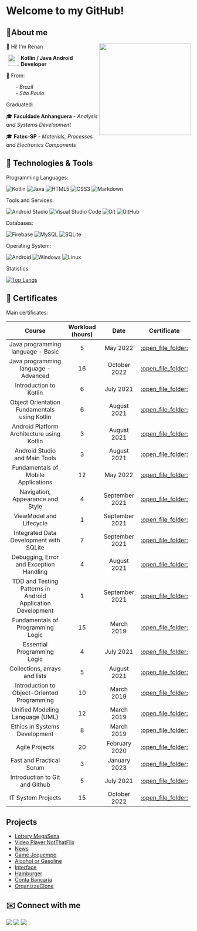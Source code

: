  # Welcome to my GitHub!

## :bust_in_silhouette:About me

:speech_balloon: Hi! I'm Renan
<img align="right" height="250" src="https://media2.giphy.com/media/v1.Y2lkPTc5MGI3NjExbzdkNjJsY3VjdXQ2ZDA0dDRlZ2x6bGp0Ym10dTZmc3dkcHV6ZW9zMCZlcD12MV9pbnRlcm5hbF9naWZfYnlfaWQmY3Q9Zw/CuuSHzuc0O166MRfjt/giphy.webp" >

<img src="https://i.pinimg.com/originals/05/eb/1e/05eb1eff72a56a17dea26091dbb1fdd3.png" height="30" align="left" hspace="5" /> **Kotlin / Java Android  Developer**

:triangular_flag_on_post: From:

<img src="https://seekflag.com/wp-content/uploads/2021/11/Flag-of-Brazil-01-1.svg" height="12" hspace="5"/> *- Brazil*<br>
<img src="https://github.com/iconolatry/brazilian-states-flags/blob/master/svg/sao-paulo.svg" height="12" hspace="5"/> *- São Paulo*


Graduated:

:mortar_board: **Faculdade Anhanguera** - *Analysis and Systems Development*

:mortar_board: **Fatec-SP** - *Materials, Processes and Electronics Components*



 ## :wrench: Technologies & Tools

 Programming Languages:

![Kotlin](https://img.shields.io/badge/kotlin-%237F52FF.svg?style=for-the-badge&logo=kotlin&logoColor=white)
![Java](https://img.shields.io/badge/java-%23ED8B00.svg?style=for-the-badge&logo=openjdk&logoColor=white)
![HTML5](https://img.shields.io/badge/html5-%23E34F26.svg?style=for-the-badge&logo=html5&logoColor=white)
![CSS3](https://img.shields.io/badge/css3-%231572B6.svg?style=for-the-badge&logo=css3&logoColor=white)
![Markdown](https://img.shields.io/badge/markdown-%23000000.svg?style=for-the-badge&logo=markdown&logoColor=white)

 Tools and Services:
 
 ![Android Studio](https://img.shields.io/badge/android%20studio-346ac1?style=for-the-badge&logo=android%20studio&logoColor=white)
 ![Visual Studio Code](https://img.shields.io/badge/Visual%20Studio%20Code-0078d7.svg?style=for-the-badge&logo=visual-studio-code&logoColor=white)
 ![Git](https://img.shields.io/badge/git-%23F05033.svg?style=for-the-badge&logo=git&logoColor=white)
 ![GitHub](https://img.shields.io/badge/github-%23121011.svg?style=for-the-badge&logo=github&logoColor=white)

 Databases:

 ![Firebase](https://img.shields.io/badge/firebase-a08021?style=for-the-badge&logo=firebase&logoColor=ffcd34)
 ![MySQL](https://img.shields.io/badge/mysql-4479A1.svg?style=for-the-badge&logo=mysql&logoColor=white)
 ![SQLite](https://img.shields.io/badge/sqlite-%2307405e.svg?style=for-the-badge&logo=sqlite&logoColor=white)

 Operating System:

 ![Android](https://img.shields.io/badge/Android-3DDC84?style=for-the-badge&logo=android&logoColor=white)
 ![Windows](https://img.shields.io/badge/Windows-0078D6?style=for-the-badge&logo=windows&logoColor=white)
 ![Linux](https://img.shields.io/badge/Linux-FCC624?style=for-the-badge&logo=linux&logoColor=black)

 Statistics:
 
[![Top Langs](https://github-readme-stats.vercel.app/api/top-langs/?username=renanvtr&layout=compact)](https://github.com/anuraghazra/github-readme-stats)

## :scroll: Certificates

Main certificates:

<table align="center">
 <thead>
  <th align="center">Course</th>
  <th align="center">Workload (hours) </th>
   <th align="center">Date </th>
  <th align="center">Certificate</th>
 </thead>
<tbody>
 <tr>
  <td align="center">Java programming language - Basic</td>
  <td align="center">5</td>
  <td align="center">May 2022</td>
  <td align="center"><a href="https://github.com/RenanVtr/Certificates/blob/main/JAVA%20BASICO.pdf">:open_file_folder:</a></td>
 </tr>
  <tr>
  <td align="center">Java programming language - Advanced</td>
  <td align="center">16</td>
  <td align="center">October 2022</td>
  <td align="center"><a href="https://github.com/RenanVtr/Certificates/blob/main/JAVA%20AVANCADO.pdf">:open_file_folder:</a></td>
 </tr>
   <tr>
  <td align="center">Introduction to Kotlin</td>
  <td align="center">6</td>
  <td align="center">July 2021</td>
  <td align="center"><a href="https://github.com/RenanVtr/Certificates/blob/main/KOTLIN.pdf"">:open_file_folder:</a></td>
 </tr>
    <tr>
  <td align="center">Object Orientation Fundamentals using Kotlin</td>
  <td align="center">6</td>
  <td align="center">August 2021</td>
  <td align="center"><a href="https://github.com/RenanVtr/Certificates/blob/main/POO%20KOTLIN.pdf">:open_file_folder:</a></td>
 </tr>
 <tr>
  <td align="center">Android Platform Architecture using Kotlin</td>
  <td align="center">3</td>
  <td align="center">August 2021</td>
  <td align="center"><a href="https://github.com/RenanVtr/Certificates/blob/main/ARQUITETURA%20COM%20KOTLIN.pdf">:open_file_folder:</a></td>
 </tr>
 <tr>
  <td align="center">Android Studio and Main Tools</td>
  <td align="center">3</td>
  <td align="center">August 2021</td>
  <td align="center"><a href="https://github.com/RenanVtr/Certificates/blob/main/ANDROID%20STUDIO.pdf">:open_file_folder:</a></td>
 </tr>
 <tr>
  <td align="center">Fundamentals of Mobile Applications</td>
  <td align="center">12</td>
  <td align="center">May 2022</td>
  <td align="center"><a href="https://github.com/RenanVtr/Certificates/blob/main/APLICACOES%20MOVEIS.pdf">:open_file_folder:</a></td>
 </tr>
  <tr>
  <td align="center">Navigation, Appearance and Style</td>
  <td align="center">4</td>
  <td align="center">September 2021</td>
  <td align="center"><a href="https://github.com/RenanVtr/Certificates/blob/main/NAVEGACAO%20APARENCIA%20E%20ESTILO.pdf">:open_file_folder:</a></td>
 </tr>
   <tr>
  <td align="center">ViewModel and Lifecycle</td>
  <td align="center">1</td>
  <td align="center">September 2021</td>
  <td align="center"><a href="https://github.com/RenanVtr/Certificates/blob/main/VIEWMODEL%20LIFECYCLE.pdf">:open_file_folder:</a></td>
 </tr>
   <tr>
  <td align="center">Integrated Data Development with SQLite</td>
  <td align="center">7</td>
  <td align="center">September 2021</td>
  <td align="center"><a href="https://github.com/RenanVtr/Certificates/blob/main/SQLITE.pdf">:open_file_folder:</a></td>
 </tr>
   <tr>
  <td align="center">Debugging, Error and Exception Handling</td>
  <td align="center">4</td>
  <td align="center">August 2021</td>
  <td align="center"><a href="https://github.com/RenanVtr/Certificates/blob/main/DEBUGGING.pdf">:open_file_folder:</a></td>
 </tr>
   <tr>
  <td align="center">TDD and Testing Patterns in Android Application Development</td>
  <td align="center">1</td>
  <td align="center">September 2021</td>
  <td align="center"><a href="https://github.com/RenanVtr/Certificates/blob/main/TDD%20E%20PADROES%20DE%20TESTES.pdf">:open_file_folder:</a></td>
 </tr>
   <tr>
  <td align="center">Fundamentals of Programming Logic</td>
  <td align="center">15</td>
  <td align="center">March 2019</td>
  <td align="center"><a href="https://github.com/RenanVtr/Certificates/blob/main/CERTIFICADO%20FUNDAMENTOS%20DE%20L%C3%93GICA%20DE%20PROGRAMA%C3%87%C3%83O.pdf">:open_file_folder:</a></td>
 </tr>
   <tr>
  <td align="center">Essential Programming Logic</td>
  <td align="center">4</td>
  <td align="center">July 2021</td>
  <td align="center"><a href="https://github.com/RenanVtr/Certificates/blob/main/LOGICA%20DE%20PROGRAMACAO.pdf">:open_file_folder:</a></td>
 </tr>
   <tr>
  <td align="center">Collections, arrays and lists</td>
  <td align="center">5</td>
  <td align="center">August 2021</td>
  <td align="center"><a href="https://github.com/RenanVtr/Certificates/blob/main/COLECOES%20ARRAYS%20E%20LISTAS.pdf">:open_file_folder:</a></td>
 </tr>
   <tr>
  <td align="center">Introduction to Object-Oriented Programming</td>
  <td align="center">10</td>
  <td align="center">March 2019</td>
  <td align="center"><a href="https://github.com/RenanVtr/Certificates/blob/main/CERTIFICADO%20POO.pdf">:open_file_folder:</a></td>
 </tr>
   <tr>
  <td align="center">Unified Modeling Language (UML)</td>
  <td align="center">12</td>
  <td align="center">March 2019</td>
  <td align="center"><a href="https://github.com/RenanVtr/Certificates/blob/main/CERTIFICADO%20UML.pdf">:open_file_folder:</a></td>
 </tr>
   <tr>
  <td align="center">Ethics in Systems Development</td>
  <td align="center">8</td>
  <td align="center">March 2019</td>
  <td align="center"><a href="https://github.com/RenanVtr/Certificates/blob/main/CERTIFICADO%20ETICA%20NO%20DESENVOLVIMENTO%20DE%20SISTEMAS.pdf">:open_file_folder:</a></td>
 </tr>
   <tr>
  <td align="center">Agile Projects</td>
  <td align="center">20</td>
  <td align="center">February 2020</td>
  <td align="center"><a href="https://github.com/RenanVtr/Certificates/blob/main/PROJETOS%20AGEIS.pdf">:open_file_folder:</a></td>
 </tr>
   <tr>
  <td align="center">Fast and Practical Scrum</td>
  <td align="center">3</td>
  <td align="center">January 2023</td>
  <td align="center"><a href="https://github.com/RenanVtr/Certificates/blob/main/SCRUM.pdf">:open_file_folder:</a></td>
 </tr>
   <tr>
  <td align="center">Introduction to Git and Github</td>
  <td align="center">5</td>
  <td align="center">July 2021</td>
  <td align="center"><a href="https://github.com/RenanVtr/Certificates/blob/main/GIT%20E%20GITHUB.pdf">:open_file_folder:</a></td>
 </tr>
   <tr>
  <td align="center">IT System Projects</td>
  <td align="center">15</td>
  <td align="center">October 2022</td>
  <td align="center"><a href="https://github.com/RenanVtr/Certificates/blob/main/PROJETOS%20DE%20SISTEMAS%20DE%20TI.pdf">:open_file_folder:</a></td>
 </tr>
</tbody>
</table>
 
 ## Projects
 
 - <a href="https://github.com/RenanVtr/Sorteio">Lottery MegaSena</a>
 - <a href="https://github.com/RenanVtr/NotThatFlix">Video Player NotThatFlix</a>
 - <a href="https://github.com/RenanVtr/News">News</a>
 - <a href="https://github.com/RenanVtr/Joquempo">Game Joquempo</a>
 - <a href="https://github.com/RenanVtr/Alcool_ou_Gasolina">Alcohol or Gasoline</a> 
 - <a href="https://github.com/RenanVtr/TesteDeInterface">Interface</a> 
 - <a href="https://github.com/RenanVtr/Hamburgueria">Hamburger</a> 
 - <a href="https://github.com/RenanVtr/ContaBancariaProject">Conta Bancaria</a>
 - <a href="https://github.com/RenanVtr/OrganizzeClone">OrganizzeClone</a>

## :envelope: Connect with me
<a href="https://www.linkedin.com/in/renanvitorgarcia/"><img src="https://img.shields.io/badge/LinkedIn-0077B5?style=for-the-badge&logo=linkedin&logoColor=white" /></a>
<a href="https://wa.me/5511963153530"><img src="https://img.shields.io/badge/WhatsApp-25D366?style=for-the-badge&logo=whatsapp&logoColor=white"/></a>
<a href="https://github.com/RenanVtr"><img src="https://img.shields.io/badge/GitHub-100000?style=for-the-badge&logo=github&logoColor=white"/></a>

<!---
RenanVtr/RenanVtr is a ✨ special ✨ repository because its `README.md` (this file) appears on your GitHub profile.
You can click the Preview link to take a look at your changes.
--->

